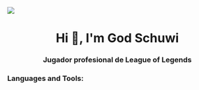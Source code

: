 ![](https://i.postimg.cc/m243SSqW/wallhaven-57mkg1.png)
<h1 align="center">Hi 👋, I'm God Schuwi</h1>

<h3 align="center">Jugador profesional de League of Legends</h3>


<h3 align="left">Languages and Tools:</h3>
